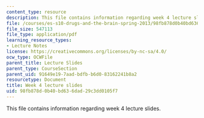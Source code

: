 ```yaml
---
content_type: resource
description: This file contains information regarding week 4 lecture slides.
file: /courses/es-s10-drugs-and-the-brain-spring-2013/98fb878d0b40bd636dad29c3dd0105f7_MITES_S10S13_Week4.pdf
file_size: 547113
file_type: application/pdf
learning_resource_types:
- Lecture Notes
license: https://creativecommons.org/licenses/by-nc-sa/4.0/
ocw_type: OCWFile
parent_title: Lecture Slides
parent_type: CourseSection
parent_uid: 91649e19-7aad-bdfb-b6d0-83162241b8a2
resourcetype: Document
title: Week 4 lecture slides
uid: 98fb878d-0b40-bd63-6dad-29c3dd0105f7
---
```

This file contains information regarding week 4 lecture slides.